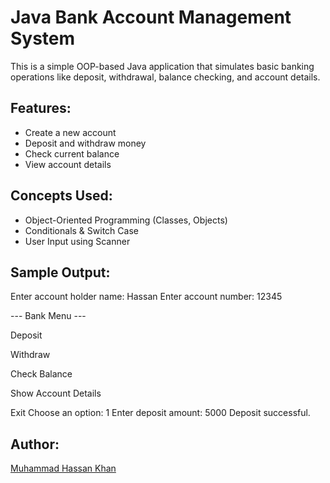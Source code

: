 # Java Bank Account Management System

This is a simple OOP-based Java application that simulates basic banking operations like deposit, withdrawal, balance checking, and account details.

## Features:
- Create a new account
- Deposit and withdraw money
- Check current balance
- View account details

## Concepts Used:
- Object-Oriented Programming (Classes, Objects)
- Conditionals & Switch Case
- User Input using Scanner

## Sample Output:
Enter account holder name: Hassan
Enter account number: 12345

--- Bank Menu ---

Deposit

Withdraw

Check Balance

Show Account Details

Exit
Choose an option: 1
Enter deposit amount: 5000
Deposit successful.

## Author:
[Muhammad Hassan Khan](https://github.com/hasandurani)
